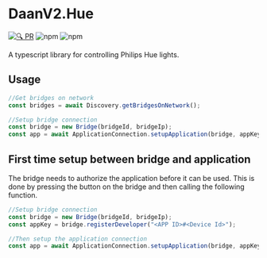 # DaanV2.Hue

[![🔍 PR](https://github.com/DaanV2/DaanV2.Hue/actions/workflows/pull-request.yml/badge.svg)](https://github.com/DaanV2/DaanV2.Hue/actions/workflows/pull-request.yml)
![npm](https://img.shields.io/npm/v/%40daanv2%2Fhue)
![npm](https://img.shields.io/npm/dw/%40daanv2%2Fhue)

A typescript library for controlling Philips Hue lights.


## Usage

```typescript
//Get bridges on network
const bridges = await Discovery.getBridgesOnNetwork();

//Setup bridge connection
const bridge = new Bridge(bridgeId, bridgeIp);
const app = await ApplicationConnection.setupApplication(bridge, appKey);
```


## First time setup between bridge and application

The bridge needs to authorize the application before it can be used. This is done by pressing the button on the bridge and then calling the following function.

```typescript
//Setup bridge connection
const bridge = new Bridge(bridgeId, bridgeIp);
const appKey = bridge.registerDeveloper("<APP ID>#<Device Id>");

//Then setup the application connection
const app = await ApplicationConnection.setupApplication(bridge, appKey);
```
